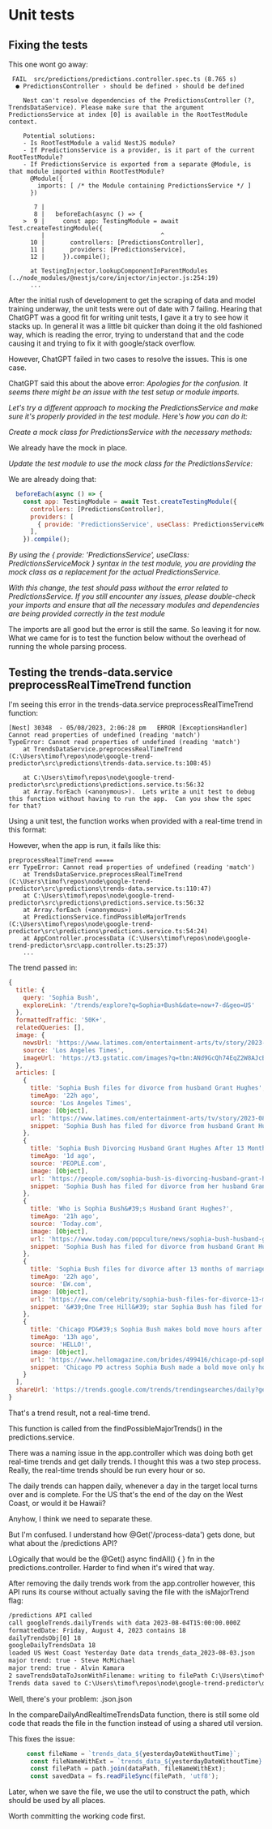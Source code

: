 # Unit tests

## Fixing the tests

This one wont go away:

```err
 FAIL  src/predictions/predictions.controller.spec.ts (8.765 s)                                                                                  
  ● PredictionsController › should be defined › should be defined

    Nest can't resolve dependencies of the PredictionsController (?, TrendsDataService). Please make sure that the argument PredictionsService at index [0] is available in the RootTestModule context.

    Potential solutions:
    - Is RootTestModule a valid NestJS module?
    - If PredictionsService is a provider, is it part of the current RootTestModule?
    - If PredictionsService is exported from a separate @Module, is that module imported within RootTestModule?
      @Module({
        imports: [ /* the Module containing PredictionsService */ ]
      })

       7 |
       8 |   beforeEach(async () => {
    >  9 |     const app: TestingModule = await Test.createTestingModule({
         |                                ^
      10 |       controllers: [PredictionsController],
      11 |       providers: [PredictionsService],
      12 |     }).compile();

      at TestingInjector.lookupComponentInParentModules (../node_modules/@nestjs/core/injector/injector.js:254:19)
      ...
```

After the initial rush of development to get the scraping of data and model training underway, the unit tests were out of date with 7 failing.  Hearing that ChatGPT was a good fit for writing unit tests, I gave it a try to see how it stacks up.  In general it was a little bit quicker than doing it the old fashioned way, which is reading the error, trying to understand that and the code causing it and trying to fix it with google/stack overflow.

However, ChatGPT failed in two cases to resolve the issues.  This is one case.

ChatGPT said this about the above error: *Apologies for the confusion. It seems there might be an issue with the test setup or module imports.*

*Let's try a different approach to mocking the PredictionsService and make sure it's properly provided in the test module. Here's how you can do it:*

*Create a mock class for PredictionsService with the necessary methods:*

We already have the mock in place.

*Update the test module to use the mock class for the PredictionsService:*

We are already doing that:

```js
  beforeEach(async () => {
    const app: TestingModule = await Test.createTestingModule({
      controllers: [PredictionsController],
      providers: [
        { provide: 'PredictionsService', useClass: PredictionsServiceMock },
      ],
    }).compile();
```

*By using the { provide: 'PredictionsService', useClass: PredictionsServiceMock } syntax in the test module, you are providing the mock class as a replacement for the actual PredictionsService.*

*With this change, the test should pass without the error related to PredictionsService. If you still encounter any issues, please double-check your imports and ensure that all the necessary modules and dependencies are being provided correctly in the test module*

The imports are all good but the error is still the same.  So leaving it for now.  What we came for is to test the function below without the overhead of running the whole parsing process.

## Testing the trends-data.service preprocessRealTimeTrend function

I'm seeing this error in the trends-data.service preprocessRealTimeTrend function:

```err
[Nest] 30348  - 05/08/2023, 2:06:28 pm   ERROR [ExceptionsHandler] Cannot read properties of undefined (reading 'match')
TypeError: Cannot read properties of undefined (reading 'match')
    at TrendsDataService.preprocessRealTimeTrend (C:\Users\timof\repos\node\google-trend-predictor\src\predictions\trends-data.service.ts:108:45)

    at C:\Users\timof\repos\node\google-trend-predictor\src\predictions\predictions.service.ts:56:32
    at Array.forEach (<anonymous>).  Lets write a unit test to debug this function without having to run the app.  Can you show the spec for that?
```

Using a unit test, the function works when provided with a real-time trend in this format:

However, when the app is run, it fails like this:

```err
preprocessRealTimeTrend =====
err TypeError: Cannot read properties of undefined (reading 'match')
    at TrendsDataService.preprocessRealTimeTrend (C:\Users\timof\repos\node\google-trend-predictor\src\predictions\trends-data.service.ts:110:47)
    at C:\Users\timof\repos\node\google-trend-predictor\src\predictions\predictions.service.ts:56:32
    at Array.forEach (<anonymous>)
    at PredictionsService.findPossibleMajorTrends (C:\Users\timof\repos\node\google-trend-predictor\src\predictions\predictions.service.ts:54:24)
    at AppController.processData (C:\Users\timof\repos\node\google-trend-predictor\src\app.controller.ts:25:37)
    ...
```

The trend passed in:

```js
{
  title: {
    query: 'Sophia Bush',
    exploreLink: '/trends/explore?q=Sophia+Bush&date=now+7-d&geo=US'
  },
  formattedTraffic: '50K+',
  relatedQueries: [],
  image: {
    newsUrl: 'https://www.latimes.com/entertainment-arts/tv/story/2023-08-04/sophia-bush-divorce-split-grant-hughes-marriage',
    source: 'Los Angeles Times',
    imageUrl: 'https://t3.gstatic.com/images?q=tbn:ANd9GcQh74EqZ2W8AJcBfuntMdCHaZNrU67tJ6Saq-uy19UPGqglKZEdErupy-RCwAk9CAlHas62viZ8'        
  },
  articles: [
    {
      title: 'Sophia Bush files for divorce from husband Grant Hughes',
      timeAgo: '22h ago',
      source: 'Los Angeles Times',
      image: [Object],
      url: 'https://www.latimes.com/entertainment-arts/tv/story/2023-08-04/sophia-bush-divorce-split-grant-hughes-marriage',
      snippet: 'Sophia Bush has filed for divorce from husband Grant Hughes. The news comes seven weeks after Hughes and the &#39;One Tree Hill&#39; alum celebrated their first&nbsp;...'
    },
    {
      title: 'Sophia Bush Divorcing Husband Grant Hughes After 13 Months of ...',
      timeAgo: '1d ago',
      source: 'PEOPLE.com',
      image: [Object],
      url: 'https://people.com/sophia-bush-is-divorcing-husband-grant-hughes-exclusive-7570105',
      snippet: 'Sophia Bush has filed for divorce from her husband Grant Hughes after 13 months of marriage, PEOPLE can exclusively confirm.'
    },
    {
      title: 'Who is Sophia Bush&#39;s Husband Grant Hughes?',
      timeAgo: '21h ago',
      source: 'Today.com',
      image: [Object],
      url: 'https://www.today.com/popculture/news/sophia-bush-husband-grant-hughes-rcna98270',
      snippet: 'Sophia Bush has filed for divorce from husband Grant Hughes after 13 months of marriage. Here is everything we know about the actor&#39;s husband.'
    },
    {
      title: 'Sophia Bush files for divorce after 13 months of marriage',
      timeAgo: '22h ago',
      source: 'EW.com',
      image: [Object],
      url: 'https://ew.com/celebrity/sophia-bush-files-for-divorce-13-months/',
      snippet: '&#39;One Tree Hill&#39; star Sophia Bush has filed for divorce from husband Grant Hughes after 13 months of marriage, according to PEOPLE.'
    },
    {
      title: 'Chicago PD&#39;s Sophia Bush makes bold move hours after divorce news',
      timeAgo: '13h ago',
      source: 'HELLO!',
      image: [Object],
      url: 'https://www.hellomagazine.com/brides/499416/chicago-pd-sophia-bush-bold-move-hours-after-divorce-news/',
      snippet: 'Chicago PD actress Sophia Bush made a bold move only hours after news of her divorce from Grant Hughes was revealed.'       
    }
  ],
  shareUrl: 'https://trends.google.com/trends/trendingsearches/daily?geo=US&tt=Sophia+Bush#Sophia%20Bush'
}
```

That's a trend result, not a real-time trend.

This function is called from the findPossibleMajorTrends() in the predictions.service.

There was a naming issue in the app.controller which was doing both get real-time trends and get daily trends.  I thought this was a two step process.  Really, the real-time trends should be run every hour or so.

The daily trends can happen daily, whenever a day in the target local turns over and is complete.  For the US that's the end of the day on the West Coast, or would it be Hawaii?

Anyhow, I think we need to separate these.

But I'm confused.  I understand how  @Get('/process-data') gets done, but what about the /predictions API?

LOgically that would be the  @Get() async findAll() { } fn in the predictions.controller.  Harder to find when it's wired that way.

After removing the daily trends work from the app.controller however, this API runs its course without actually saving the file with the isMajorTrend flag:

```txt
/predictions API called
call googleTrends.dailyTrends with data 2023-08-04T15:00:00.000Z
formattedDate: Friday, August 4, 2023 contains 18
dailyTrendsObj[0] 18
googleDailyTrendsData 18
loaded US West Coast Yesterday Date data trends_data_2023-08-03.json
major trend: true - Steve McMichael
major trend: true - Alvin Kamara
2 saveTrendsDataToJsonWithFilename: writing to filePath C:\Users\timof\repos\node\google-trend-predictor\data\trends_data_2023-08-03.json.json
Trends data saved to C:\Users\timof\repos\node\google-trend-predictor\data\trends_data_2023-08-03.json.json using US WestCoastDate
```

Well, there's your problem: .json.json

In the compareDailyAndRealtimeTrendsData function, there is still some old code that reads the file in the function instead of using a shared util version.

This fixes the issue:

```js
     const fileName = `trends_data_${yesterdayDateWithoutTime}`;
      const fileNameWithExt = `trends_data_${yesterdayDateWithoutTime}.json`;
      const filePath = path.join(dataPath, fileNameWithExt);
      const savedData = fs.readFileSync(filePath, 'utf8');
```

Later, when we save the file, we use the util to construct the path, which should be used by all places.

Worth committing the working code first.

